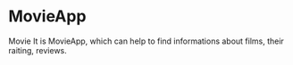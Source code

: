 # MovieApp
Movie
It is MovieApp, which can help to find informations about films, their raiting, reviews. 
